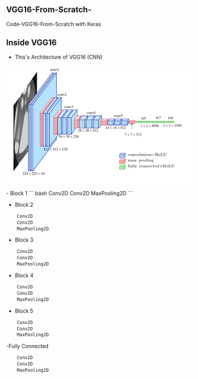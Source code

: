 ## VGG16-From-Scratch-
Code-VGG16-From-Scratch with Keras

## Inside VGG16 
* This's Architecture of VGG16 (CNN)
<div align="center">
<p>
<img src="Images/Architecture-VGG16.png" width="800" height="auto"></img>
</p>
</div>    
- Block 1
``` bash
    Conv2D
    Conv2D
    MaxPooling2D
```
    
- Block 2    
``` bash
    Conv2D
    Conv2D
    MaxPooling2D
``` 

- Block 3  
``` bash
    Conv2D
    Conv2D
    MaxPooling2D
```  

- Block 4    
``` bash
    Conv2D
    Conv2D
    MaxPooling2D
``` 

- Block 5    
``` bash
    Conv2D
    Conv2D
    MaxPooling2D
```  
-Fully Connected  
``` bash
    Conv2D
    Conv2D
    MaxPooling2D
``` 
